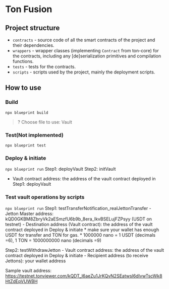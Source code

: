 # Ton Fusion

## Project structure

-   `contracts` - source code of all the smart contracts of the project and their dependencies.
-   `wrappers` - wrapper classes (implementing `Contract` from ton-core) for the contracts, including any [de]serialization primitives and compilation functions.
-   `tests` - tests for the contracts.
-   `scripts` - scripts used by the project, mainly the deployment scripts.

## How to use

### Build
`npx blueprint build`
> ? Choose file to use: Vault

### Test(Not implemented)
`npx blueprint test`

### Deploy & initiate
`npx blueprint run`
Step1: deployVault
Step2: initVault
- Vault contract address: the address of the vault contract deployed in Step1: deployVault 

### Test vault operations by scripts
`npx blueprint run`
Step1: testTransferNotification_realJettonTransfer
    - Jetton Master address: kQD0GKBM8ZbryVk2aESmzfU6b9b_8era_IkvBSELujFZPsyy (USDT on testnet)
    - Destination address (Vault contract): the address of the vault contract deployed in Deploy & initiate
    * make sure your wallet has enough USDT for transfer and TON for gas.
    * 1000000 nano = 1 USDT (decimals =6), 1 TON = 1000000000 nano (decimals =9)
    
Step2: testWithdrawJetton
    - Vault contract address: the address of the vault contract deployed in Deploy & initiate
    - Recipient address (to receive Jettons): your wallet address

Sample vault address:
https://testnet.tonviewer.com/kQDT_l6aeZu1JrKQvN2SEatwsl6dIvwTscWk8HtZdEpVUWBH



